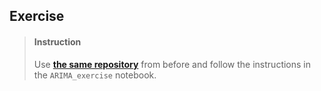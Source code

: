 



## Exercise

> #### Instruction
> Use [**the same repository**](https://github.com/lighthouse-labs/time_series_exercise) from before and follow the instructions in the `ARIMA_exercise` notebook.
